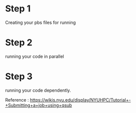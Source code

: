 

# Step 1 
Creating your pbs files for running

# Step 2
running your code in parallel

# Step 3
running your code dependently.


Reference : https://wikis.nyu.edu/display/NYUHPC/Tutorial+-+Submitting+a+job+using+qsub
